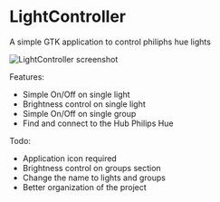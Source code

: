 # LightController

A simple GTK application to control philiphs hue lights

![LightController screenshot](https://github.com/Scroker/Photos/blob/main/LightControllerScreen/Schermata%20del%202021-02-26%2003-29-32.png)

Features:
- Simple On/Off on single light
- Brightness control on single light
- Simple On/Off on single group
- Find and connect to the Hub Philips Hue

Todo:
- Application icon required 
- Brightness control on groups section
- Change the name to lights and groups
- Better organization of the project

